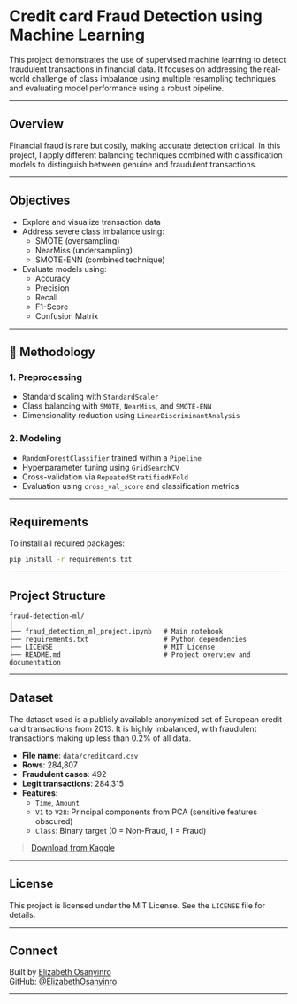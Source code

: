 
# Credit card Fraud Detection using Machine Learning

This project demonstrates the use of supervised machine learning to detect fraudulent transactions in financial data. It focuses on addressing the real-world challenge of class imbalance using multiple resampling techniques and evaluating model performance using a robust pipeline.

---

##  Overview

Financial fraud is rare but costly, making accurate detection critical. In this project, I apply different balancing techniques combined with classification models to distinguish between genuine and fraudulent transactions.

---

##  Objectives

- Explore and visualize transaction data
- Address severe class imbalance using:
  - SMOTE (oversampling)
  - NearMiss (undersampling)
  - SMOTE-ENN (combined technique)
- Evaluate models using:
  - Accuracy
  - Precision
  - Recall
  - F1-Score
  - Confusion Matrix

---

## 🧪 Methodology

### 1. Preprocessing
- Standard scaling with `StandardScaler`
- Class balancing with `SMOTE`, `NearMiss`, and `SMOTE-ENN`
- Dimensionality reduction using `LinearDiscriminantAnalysis`

### 2. Modeling
- `RandomForestClassifier` trained within a `Pipeline`
- Hyperparameter tuning using `GridSearchCV`
- Cross-validation via `RepeatedStratifiedKFold`
- Evaluation using `cross_val_score` and classification metrics

---

##  Requirements

To install all required packages:

```bash
pip install -r requirements.txt
```

---

##  Project Structure

```
fraud-detection-ml/
│
├── fraud_detection_ml_project.ipynb   # Main notebook
├── requirements.txt                   # Python dependencies
├── LICENSE                            # MIT License
├── README.md                          # Project overview and documentation
```

---

##  Dataset

The dataset used is a publicly available anonymized set of European credit card transactions from 2013. It is highly imbalanced, with fraudulent transactions making up less than 0.2% of all data.

- **File name**: `data/creditcard.csv`
- **Rows**: 284,807
- **Fraudulent cases**: 492
- **Legit transactions**: 284,315
- **Features**:
  - `Time`, `Amount`
  - `V1` to `V28`: Principal components from PCA (sensitive features obscured)
  - `Class`: Binary target (0 = Non-Fraud, 1 = Fraud)

>  [Download from Kaggle](https://www.kaggle.com/datasets/mlg-ulb/creditcardfraud)

---

##  License

This project is licensed under the MIT License. See the `LICENSE` file for details.

---

##  Connect

Built by [Elizabeth Osanyinro](https://www.linkedin.com/in/elizabethosanyinro/)  
GitHub: [@ElizabethOsanyinro](https://github.com/ElizabethOsanyinro)

---

